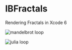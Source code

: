 IBFractals
==========

Rendering Fractals in Xcode 6

![mandelbrot loop](http://www.weheartswift.com/wp-content/uploads/2014/06/the-most-epic-zoom-ever.gif)


![julia loop](http://www.weheartswift.com/wp-content/uploads/2014/06/julia-loop.gif)
